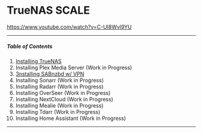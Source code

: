 # TrueNAS SCALE
https://www.youtube.com/watch?v=C-UI8Wvl9YU

---
##### Table of Contents
1. [Installing TrueNAS](1.%20Installing%20TrueNAS%20Scale.md)
2. Installing Plex Media Server (Work in Progress)
3. [3nstalling SABnzbd w/ VPN](2.%20Installing%20SABnzbd%20&%20VPN.md)
4. Installing Sonarr (Work in Progress)
5. Installing Radarr (Work in Progress)
6. Installing OverSeer (Work in Progress)
7. Installing NextCloud (Work in Progress)
8. Installing Mealie (Work in Progress)
9. Installing Tdarr (Work in Progress)
10. Installing Home Assistant (Work in Progress)

---
